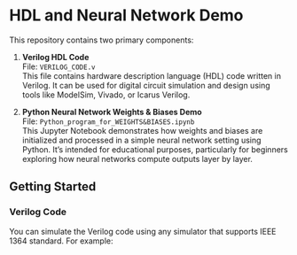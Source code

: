 # HDL and Neural Network Demo

This repository contains two primary components:

1. **Verilog HDL Code**  
   File: `VERILOG_CODE.v`  
   This file contains hardware description language (HDL) code written in Verilog. It can be used for digital circuit simulation and design using tools like ModelSim, Vivado, or Icarus Verilog.

2. **Python Neural Network Weights & Biases Demo**  
   File: `Python_program_for_WEIGHTS&BIASES.ipynb`  
   This Jupyter Notebook demonstrates how weights and biases are initialized and processed in a simple neural network setting using Python. It’s intended for educational purposes, particularly for beginners exploring how neural networks compute outputs layer by layer.

## Getting Started

### Verilog Code
You can simulate the Verilog code using any simulator that supports IEEE 1364 standard. For example:


